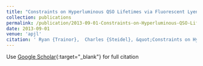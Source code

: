 ```yaml
---
title: "Constraints on Hyperluminous QSO Lifetimes via Fluorescent Lyensuremathalpha Emitters at Z raisebox-0.5extextasciitilde= 2.7"
collection: publications
permalink: /publication/2013-09-01-Constraints-on-Hyperluminous-QSO-Lifetimes-via-Fluorescent-Lyensuremathalpha-Emitters-at-Z-raisebox-05extextasciitilde-27
date: 2013-09-01
venue: 'apjl'
citation: ' Ryan {Trainor},  Charles {Steidel}, &quot;Constraints on Hyperluminous QSO Lifetimes via Fluorescent Lyensuremathalpha Emitters at Z raisebox-0.5extextasciitilde= 2.7.&quot; apjl, 2013.'
---
```

Use [Google Scholar](https://scholar.google.com/scholar?q=Constraints+on+Hyperluminous+QSO+Lifetimes+via+Fluorescent+Lyensuremathalpha+Emitters+at+Z+raisebox+0.5extextasciitilde=+2.7){:target="_blank"} for full citation